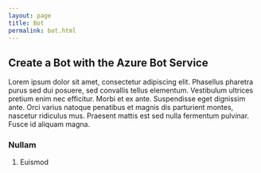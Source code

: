 ```yaml
---
layout: page
title: Bot
permalink: bot.html
---
```


## Create a Bot with the Azure Bot Service

Lorem ipsum dolor sit amet, consectetur adipiscing elit. Phasellus pharetra purus sed dui posuere, sed convallis tellus elementum. Vestibulum ultrices pretium enim nec efficitur. Morbi et ex ante. Suspendisse eget dignissim ante. Orci varius natoque penatibus et magnis dis parturient montes, nascetur ridiculus mus. Praesent mattis est sed nulla fermentum pulvinar. Fusce id aliquam magna.

### Nullam 

1. Euismod
